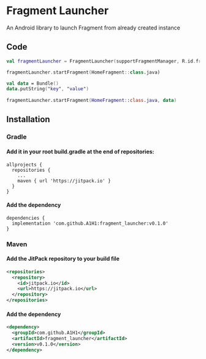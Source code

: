 # Fragment Launcher
An Android library to launch Fragment from already created instance

## Code
```Kotlin
val fragmentLauncher = FragmentLauncher(supportFragmentManager, R.id.fragment)

fragmentLauncher.startFragment(HomeFragment::class.java)

val data = Bundle()
data.putString("key", "value")
        
fragmentLauncher.startFragment(HomeFragment::class.java, data)
```

## Installation
### Gradle
#### Add it in your root build.gradle at the end of repositories:
```Shell
allprojects {
  repositories {
    ...
    maven { url 'https://jitpack.io' }
  }
}
```
  
#### Add the dependency
```Shell
dependencies {
  implementation 'com.github.A1H1:fragment_launcher:v0.1.0'
}
```

### Maven
#### Add the JitPack repository to your build file
```xml
<repositories>
  <repository>
    <id>jitpack.io</id>
    <url>https://jitpack.io</url>
  </repository>
</repositories>
```
#### Add the dependency
```xml
<dependency>
  <groupId>com.github.A1H1</groupId>
  <artifactId>fragment_launcher</artifactId>
  <version>v0.1.0</version>
</dependency>
```
